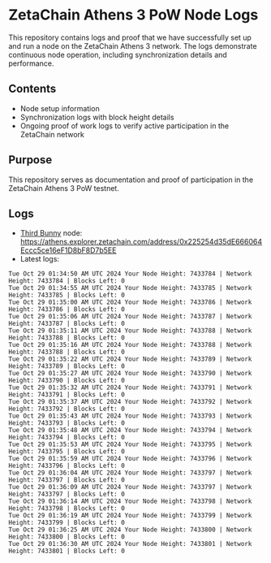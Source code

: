 # ZetaChain Athens 3 PoW Node Logs
This repository contains logs and proof that we have successfully set up and run a node on the ZetaChain Athens 3 network. The logs demonstrate continuous node operation, including synchronization details and performance.

## Contents
- Node setup information
- Synchronization logs with block height details
- Ongoing proof of work logs to verify active participation in the ZetaChain network

## Purpose
This repository serves as documentation and proof of participation in the ZetaChain Athens 3 PoW testnet.

## Logs

- [Third Bunny](https://thirdbunny.xyz/) node: https://athens.explorer.zetachain.com/address/0x225254d35dE666064Eccc5ce16eF1D8bF8D7b5EE
- Latest logs:
```
Tue Oct 29 01:34:50 AM UTC 2024 Your Node Height: 7433784 | Network Height: 7433784 | Blocks Left: 0
Tue Oct 29 01:34:55 AM UTC 2024 Your Node Height: 7433785 | Network Height: 7433785 | Blocks Left: 0
Tue Oct 29 01:35:00 AM UTC 2024 Your Node Height: 7433786 | Network Height: 7433786 | Blocks Left: 0
Tue Oct 29 01:35:06 AM UTC 2024 Your Node Height: 7433787 | Network Height: 7433787 | Blocks Left: 0
Tue Oct 29 01:35:11 AM UTC 2024 Your Node Height: 7433788 | Network Height: 7433788 | Blocks Left: 0
Tue Oct 29 01:35:16 AM UTC 2024 Your Node Height: 7433788 | Network Height: 7433788 | Blocks Left: 0
Tue Oct 29 01:35:22 AM UTC 2024 Your Node Height: 7433789 | Network Height: 7433789 | Blocks Left: 0
Tue Oct 29 01:35:27 AM UTC 2024 Your Node Height: 7433790 | Network Height: 7433790 | Blocks Left: 0
Tue Oct 29 01:35:32 AM UTC 2024 Your Node Height: 7433791 | Network Height: 7433791 | Blocks Left: 0
Tue Oct 29 01:35:37 AM UTC 2024 Your Node Height: 7433792 | Network Height: 7433792 | Blocks Left: 0
Tue Oct 29 01:35:43 AM UTC 2024 Your Node Height: 7433793 | Network Height: 7433793 | Blocks Left: 0
Tue Oct 29 01:35:48 AM UTC 2024 Your Node Height: 7433794 | Network Height: 7433794 | Blocks Left: 0
Tue Oct 29 01:35:53 AM UTC 2024 Your Node Height: 7433795 | Network Height: 7433795 | Blocks Left: 0
Tue Oct 29 01:35:59 AM UTC 2024 Your Node Height: 7433796 | Network Height: 7433796 | Blocks Left: 0
Tue Oct 29 01:36:04 AM UTC 2024 Your Node Height: 7433797 | Network Height: 7433797 | Blocks Left: 0
Tue Oct 29 01:36:09 AM UTC 2024 Your Node Height: 7433797 | Network Height: 7433797 | Blocks Left: 0
Tue Oct 29 01:36:14 AM UTC 2024 Your Node Height: 7433798 | Network Height: 7433798 | Blocks Left: 0
Tue Oct 29 01:36:19 AM UTC 2024 Your Node Height: 7433799 | Network Height: 7433799 | Blocks Left: 0
Tue Oct 29 01:36:25 AM UTC 2024 Your Node Height: 7433800 | Network Height: 7433800 | Blocks Left: 0
Tue Oct 29 01:36:30 AM UTC 2024 Your Node Height: 7433801 | Network Height: 7433801 | Blocks Left: 0
```
